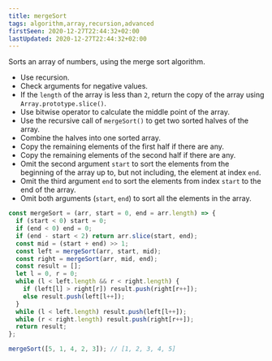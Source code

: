 ```yaml
---
title: mergeSort
tags: algorithm,array,recursion,advanced
firstSeen: 2020-12-27T22:44:32+02:00
lastUpdated: 2020-12-27T22:44:32+02:00
---
```


Sorts an array of numbers, using the merge sort algorithm.

- Use recursion.
- Check arguments for negative values.
- If the `length` of the array is less than `2`, return the copy of the array using `Array.prototype.slice()`.
- Use bitwise operator to calculate the middle point of the array.
- Use the recursive call of `mergeSort()` to get two sorted halves of the array.
- Сombine the halves into one sorted array.
- Copy the remaining elements of the first half if there are any.
- Copy the remaining elements of the second half if there are any.
- Omit the second argument `start` to sort the elements from the beginning of the array up to, but not including, the element at index `end`.
- Omit the third argument `end` to sort the elements from index `start` to the end of the array.
- Omit both arguments (`start`, `end`) to sort all the elements in the array.

```js
const mergeSort = (arr, start = 0, end = arr.length) => {
  if (start < 0) start = 0;
  if (end < 0) end = 0;
  if (end - start < 2) return arr.slice(start, end);
  const mid = (start + end) >> 1;
  const left = mergeSort(arr, start, mid);
  const right = mergeSort(arr, mid, end);
  const result = [];
  let l = 0, r = 0;
  while (l < left.length && r < right.length) {
    if (left[l] > right[r]) result.push(right[r++]);
    else result.push(left[l++]);
  }
  while (l < left.length) result.push(left[l++]);
  while (r < right.length) result.push(right[r++]);
  return result;
};
```

```js
mergeSort([5, 1, 4, 2, 3]); // [1, 2, 3, 4, 5]
```
